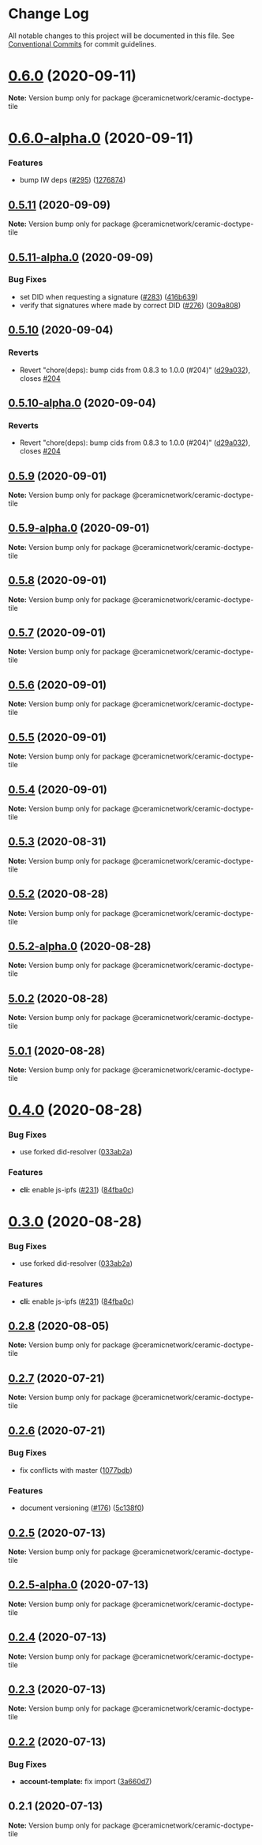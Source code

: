 # Change Log

All notable changes to this project will be documented in this file.
See [Conventional Commits](https://conventionalcommits.org) for commit guidelines.

# [0.6.0](https://github.com/ceramicnetwork/js-ceramic/compare/@ceramicnetwork/ceramic-doctype-tile@0.6.0-alpha.0...@ceramicnetwork/ceramic-doctype-tile@0.6.0) (2020-09-11)

**Note:** Version bump only for package @ceramicnetwork/ceramic-doctype-tile





# [0.6.0-alpha.0](https://github.com/ceramicnetwork/js-ceramic/compare/@ceramicnetwork/ceramic-doctype-tile@0.5.11...@ceramicnetwork/ceramic-doctype-tile@0.6.0-alpha.0) (2020-09-11)


### Features

* bump IW deps ([#295](https://github.com/ceramicnetwork/js-ceramic/issues/295)) ([1276874](https://github.com/ceramicnetwork/js-ceramic/commit/1276874be36c578c41193180d02d597cbdd4302e))





## [0.5.11](https://github.com/ceramicnetwork/js-ceramic/compare/@ceramicnetwork/ceramic-doctype-tile@0.5.11-alpha.0...@ceramicnetwork/ceramic-doctype-tile@0.5.11) (2020-09-09)

**Note:** Version bump only for package @ceramicnetwork/ceramic-doctype-tile





## [0.5.11-alpha.0](https://github.com/ceramicnetwork/js-ceramic/compare/@ceramicnetwork/ceramic-doctype-tile@0.5.10...@ceramicnetwork/ceramic-doctype-tile@0.5.11-alpha.0) (2020-09-09)


### Bug Fixes

* set DID when requesting a signature ([#283](https://github.com/ceramicnetwork/js-ceramic/issues/283)) ([416b639](https://github.com/ceramicnetwork/js-ceramic/commit/416b639eb534655ebe3bc648b2321f0432e4eb6e))
* verify that signatures where made by correct DID ([#276](https://github.com/ceramicnetwork/js-ceramic/issues/276)) ([309a808](https://github.com/ceramicnetwork/js-ceramic/commit/309a8089191e4fbe80f705806f57d6068fdd6ba9))





## [0.5.10](https://github.com/ceramicnetwork/js-ceramic/compare/@ceramicnetwork/ceramic-doctype-tile@0.5.9...@ceramicnetwork/ceramic-doctype-tile@0.5.10) (2020-09-04)


### Reverts

* Revert "chore(deps): bump cids from 0.8.3 to 1.0.0 (#204)" ([d29a032](https://github.com/ceramicnetwork/js-ceramic/commit/d29a032726a4beec5fa12fba528b2d520b4ca690)), closes [#204](https://github.com/ceramicnetwork/js-ceramic/issues/204)





## [0.5.10-alpha.0](https://github.com/ceramicnetwork/js-ceramic/compare/@ceramicnetwork/ceramic-doctype-tile@0.5.9...@ceramicnetwork/ceramic-doctype-tile@0.5.10-alpha.0) (2020-09-04)


### Reverts

* Revert "chore(deps): bump cids from 0.8.3 to 1.0.0 (#204)" ([d29a032](https://github.com/ceramicnetwork/js-ceramic/commit/d29a032726a4beec5fa12fba528b2d520b4ca690)), closes [#204](https://github.com/ceramicnetwork/js-ceramic/issues/204)





## [0.5.9](https://github.com/ceramicnetwork/js-ceramic/compare/@ceramicnetwork/ceramic-doctype-tile@0.5.9-alpha.0...@ceramicnetwork/ceramic-doctype-tile@0.5.9) (2020-09-01)

**Note:** Version bump only for package @ceramicnetwork/ceramic-doctype-tile





## [0.5.9-alpha.0](https://github.com/ceramicnetwork/js-ceramic/compare/@ceramicnetwork/ceramic-doctype-tile@0.5.8...@ceramicnetwork/ceramic-doctype-tile@0.5.9-alpha.0) (2020-09-01)

**Note:** Version bump only for package @ceramicnetwork/ceramic-doctype-tile





## [0.5.8](https://github.com/ceramicnetwork/js-ceramic/compare/@ceramicnetwork/ceramic-doctype-tile@0.5.7...@ceramicnetwork/ceramic-doctype-tile@0.5.8) (2020-09-01)

**Note:** Version bump only for package @ceramicnetwork/ceramic-doctype-tile





## [0.5.7](https://github.com/ceramicnetwork/js-ceramic/compare/@ceramicnetwork/ceramic-doctype-tile@0.5.3...@ceramicnetwork/ceramic-doctype-tile@0.5.7) (2020-09-01)

**Note:** Version bump only for package @ceramicnetwork/ceramic-doctype-tile





## [0.5.6](https://github.com/ceramicnetwork/js-ceramic/compare/@ceramicnetwork/ceramic-doctype-tile@0.5.3...@ceramicnetwork/ceramic-doctype-tile@0.5.6) (2020-09-01)

**Note:** Version bump only for package @ceramicnetwork/ceramic-doctype-tile





## [0.5.5](https://github.com/ceramicnetwork/js-ceramic/compare/@ceramicnetwork/ceramic-doctype-tile@0.5.3...@ceramicnetwork/ceramic-doctype-tile@0.5.5) (2020-09-01)

**Note:** Version bump only for package @ceramicnetwork/ceramic-doctype-tile





## [0.5.4](https://github.com/ceramicnetwork/js-ceramic/compare/@ceramicnetwork/ceramic-doctype-tile@0.5.3...@ceramicnetwork/ceramic-doctype-tile@0.5.4) (2020-09-01)

**Note:** Version bump only for package @ceramicnetwork/ceramic-doctype-tile





## [0.5.3](https://github.com/ceramicnetwork/js-ceramic/compare/@ceramicnetwork/ceramic-doctype-tile@0.5.2...@ceramicnetwork/ceramic-doctype-tile@0.5.3) (2020-08-31)

**Note:** Version bump only for package @ceramicnetwork/ceramic-doctype-tile





## [0.5.2](https://github.com/ceramicnetwork/js-ceramic/compare/@ceramicnetwork/ceramic-doctype-tile@0.5.2-alpha.0...@ceramicnetwork/ceramic-doctype-tile@0.5.2) (2020-08-28)

**Note:** Version bump only for package @ceramicnetwork/ceramic-doctype-tile





## [0.5.2-alpha.0](https://github.com/ceramicnetwork/js-ceramic/compare/@ceramicnetwork/ceramic-doctype-tile@5.0.2...@ceramicnetwork/ceramic-doctype-tile@0.5.2-alpha.0) (2020-08-28)

**Note:** Version bump only for package @ceramicnetwork/ceramic-doctype-tile





## [5.0.2](https://github.com/ceramicnetwork/js-ceramic/compare/@ceramicnetwork/ceramic-doctype-tile@5.0.1...@ceramicnetwork/ceramic-doctype-tile@5.0.2) (2020-08-28)

**Note:** Version bump only for package @ceramicnetwork/ceramic-doctype-tile





## [5.0.1](https://github.com/ceramicnetwork/js-ceramic/compare/@ceramicnetwork/ceramic-doctype-tile@0.4.0...@ceramicnetwork/ceramic-doctype-tile@5.0.1) (2020-08-28)

**Note:** Version bump only for package @ceramicnetwork/ceramic-doctype-tile





# [0.4.0](https://github.com/ceramicnetwork/js-ceramic/compare/@ceramicnetwork/ceramic-doctype-tile@0.2.8...@ceramicnetwork/ceramic-doctype-tile@0.4.0) (2020-08-28)


### Bug Fixes

* use forked did-resolver ([033ab2a](https://github.com/ceramicnetwork/js-ceramic/commit/033ab2a65ef59159f375864610fa9d5ad9f1e7ea))


### Features

* **cli:** enable js-ipfs ([#231](https://github.com/ceramicnetwork/js-ceramic/issues/231)) ([84fba0c](https://github.com/ceramicnetwork/js-ceramic/commit/84fba0c7deb36a1b75646282be2e7fef3840a53a))





# [0.3.0](https://github.com/ceramicnetwork/js-ceramic/compare/@ceramicnetwork/ceramic-doctype-tile@0.2.8...@ceramicnetwork/ceramic-doctype-tile@0.3.0) (2020-08-28)


### Bug Fixes

* use forked did-resolver ([033ab2a](https://github.com/ceramicnetwork/js-ceramic/commit/033ab2a65ef59159f375864610fa9d5ad9f1e7ea))


### Features

* **cli:** enable js-ipfs ([#231](https://github.com/ceramicnetwork/js-ceramic/issues/231)) ([84fba0c](https://github.com/ceramicnetwork/js-ceramic/commit/84fba0c7deb36a1b75646282be2e7fef3840a53a))





## [0.2.8](https://github.com/ceramicnetwork/js-ceramic/compare/@ceramicnetwork/ceramic-doctype-tile@0.2.7...@ceramicnetwork/ceramic-doctype-tile@0.2.8) (2020-08-05)

**Note:** Version bump only for package @ceramicnetwork/ceramic-doctype-tile





## [0.2.7](https://github.com/ceramicnetwork/js-ceramic/compare/@ceramicnetwork/ceramic-doctype-tile@0.2.6...@ceramicnetwork/ceramic-doctype-tile@0.2.7) (2020-07-21)

**Note:** Version bump only for package @ceramicnetwork/ceramic-doctype-tile





## [0.2.6](https://github.com/ceramicnetwork/js-ceramic/compare/@ceramicnetwork/ceramic-doctype-tile@0.2.5...@ceramicnetwork/ceramic-doctype-tile@0.2.6) (2020-07-21)


### Bug Fixes

* fix conflicts with master ([1077bdb](https://github.com/ceramicnetwork/js-ceramic/commit/1077bdb81ce10bfeafa5a53922eb93dfcf4b23f6))


### Features

* document versioning ([#176](https://github.com/ceramicnetwork/js-ceramic/issues/176)) ([5c138f0](https://github.com/ceramicnetwork/js-ceramic/commit/5c138f0ecd3433ef364b9a266607263ee97526d1))





## [0.2.5](https://github.com/ceramicnetwork/js-ceramic/compare/@ceramicnetwork/ceramic-doctype-tile@0.2.5-alpha.0...@ceramicnetwork/ceramic-doctype-tile@0.2.5) (2020-07-13)

**Note:** Version bump only for package @ceramicnetwork/ceramic-doctype-tile





## [0.2.5-alpha.0](https://github.com/ceramicnetwork/js-ceramic/compare/@ceramicnetwork/ceramic-doctype-tile@0.2.4...@ceramicnetwork/ceramic-doctype-tile@0.2.5-alpha.0) (2020-07-13)

**Note:** Version bump only for package @ceramicnetwork/ceramic-doctype-tile





## [0.2.4](https://github.com/ceramicnetwork/js-ceramic/compare/@ceramicnetwork/ceramic-doctype-tile@0.2.3...@ceramicnetwork/ceramic-doctype-tile@0.2.4) (2020-07-13)

**Note:** Version bump only for package @ceramicnetwork/ceramic-doctype-tile





## [0.2.3](https://github.com/ceramicnetwork/js-ceramic/compare/@ceramicnetwork/ceramic-doctype-tile@0.2.2...@ceramicnetwork/ceramic-doctype-tile@0.2.3) (2020-07-13)

**Note:** Version bump only for package @ceramicnetwork/ceramic-doctype-tile





## [0.2.2](https://github.com/ceramicnetwork/js-ceramic/compare/@ceramicnetwork/ceramic-doctype-tile@0.2.1...@ceramicnetwork/ceramic-doctype-tile@0.2.2) (2020-07-13)


### Bug Fixes

* **account-template:** fix import ([3a660d7](https://github.com/ceramicnetwork/js-ceramic/commit/3a660d72f654d7614f207587b5086888c9da6273))





## 0.2.1 (2020-07-13)

**Note:** Version bump only for package @ceramicnetwork/ceramic-doctype-tile

